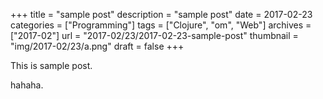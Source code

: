 +++
title = "sample post"
description = "sample post"
date = 2017-02-23
categories = ["Programming"]
tags = ["Clojure", "om", "Web"]
archives = ["2017-02"]
url = "2017-02/23/2017-02-23-sample-post"
thumbnail = "img/2017-02/23/a.png"
draft = false
+++

This is sample post.

<!--more-->

hahaha.

